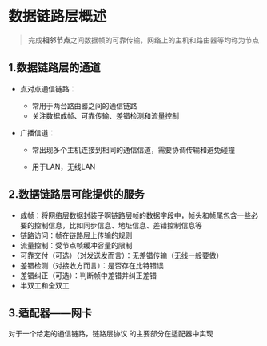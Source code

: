 # 数据链路层概述

> 完成**相邻节点**之间数据帧的可靠传输，网络上的主机和路由器等均称为节点



## 1.数据链路层的通道

* 点对点通信链路：

  * 常用于两台路由器之间的通信链路
  * 关注数据成帧、可靠传输、差错检测和流量控制

* 广播信道：

  * 常出现多个主机连接到相同的通信信道，需要协调传输和避免碰撞

  * 用于LAN，无线LAN



## 2.数据链路层可能提供的服务

* 成帧：将网络层数据封装子啊链路层帧的数据字段中，帧头和帧尾包含一些必要的控制信息，比如同步信息、地址信息、差错控制信息等
* 链路访问：帧在链路层上传输的规则
* 流量控制：受节点帧缓冲容量的限制
* 可靠交付（可选）（对发送发而言）：无差错传输（无线一般要做）
* 差错检测（对接收方而言）：是否存在比特错误
* 差错纠正（可选）：判断帧中差错并纠正差错
* 半双工和全双工



## 3.适配器——网卡

对于一个给定的通信链路，链路层协议 的主要部分在适配器中实现